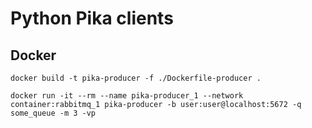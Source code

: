 # Python Pika clients

## Docker

    docker build -t pika-producer -f ./Dockerfile-producer .

    docker run -it --rm --name pika-producer_1 --network container:rabbitmq_1 pika-producer -b user:user@localhost:5672 -q some_queue -m 3 -vp
